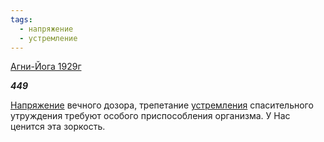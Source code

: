 ```yaml
---
tags:
  - напряжение
  - устремление
---
```

[Агни-Йога 1929г](https://127.0.0.1:4002/agni/1929)

___449___

[Напряжение](../../../tags/#напряжение) вечного дозора, трепетание [устремления](../../../tags/#устремление) спасительного утруждения требуют особого приспособления организма. У Нас ценится эта зоркость.